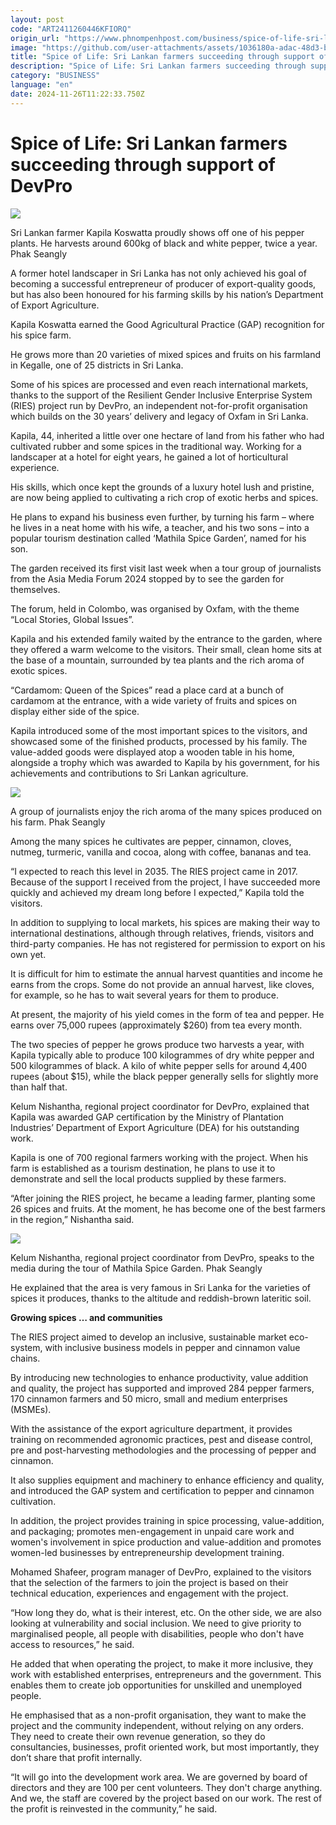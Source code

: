 ```yaml
---
layout: post
code: "ART2411260446KFIORQ"
origin_url: "https://www.phnompenhpost.com/business/spice-of-life-sri-lankan-farmers-succeeding-through-support-of-devpro"
image: "https://github.com/user-attachments/assets/1036180a-adac-48d3-b45e-a263e6b9476c"
title: "Spice of Life: Sri Lankan farmers succeeding through support of DevPro"
description: "​​Spice of Life: Sri Lankan farmers succeeding through support of DevPro​"
category: "BUSINESS"
language: "en"
date: 2024-11-26T11:22:33.750Z
---
```


# Spice of Life: Sri Lankan farmers succeeding through support of DevPro

![](https://github.com/user-attachments/assets/ac36e0f6-117c-4f82-86b7-a4c2eb6a384c)

Sri Lankan farmer Kapila Koswatta proudly shows off one of his pepper plants. He harvests around 600kg of black and white pepper, twice a year. Phak Seangly

A former hotel landscaper in Sri Lanka has not only achieved his goal of becoming a successful entrepreneur of producer of export-quality goods, but has also been honoured for his farming skills by his nation’s Department of Export Agriculture.

Kapila Koswatta earned the Good Agricultural Practice (GAP) recognition for his spice farm.

He grows more than 20 varieties of mixed spices and fruits on his farmland in Kegalle, one of 25 districts in Sri Lanka. 

Some of his spices are processed and even reach international markets, thanks to the support of the Resilient Gender Inclusive Enterprise System (RIES) project run by DevPro, an independent not-for-profit organisation which builds on the 30 years’ delivery and legacy of Oxfam in Sri Lanka.

Kapila, 44, inherited a little over one hectare of land from his father who had cultivated rubber and some spices in the traditional way. Working for a landscaper at a hotel for eight years, he gained a lot of horticultural experience.

His skills, which once kept the grounds of a luxury hotel lush and pristine, are now being applied to cultivating a rich crop of exotic herbs and spices.

He plans to expand his business even further, by turning his farm – where he lives in a neat home with his wife, a teacher, and his two sons – into a popular tourism destination called ‘Mathila Spice Garden’, named for his son.

The garden received its first visit last week when a tour group of journalists from the Asia Media Forum 2024 stopped by to see the garden for themselves.

The forum, held in Colombo, was organised by Oxfam, with the theme “Local Stories, Global Issues”.

Kapila and his extended family waited by the entrance to the garden, where they offered a warm welcome to the visitors. Their small, clean home sits at the base of a mountain, surrounded by tea plants and the rich aroma of exotic spices.

“Cardamom: Queen of the Spices” read a place card at a bunch of cardamom at the entrance, with a wide variety of fruits and spices on display either side of the spice.

Kapila introduced some of the most important spices to the visitors, and showcased some of the finished products, processed by his family. The value-added goods were displayed atop a wooden table in his home, alongside a trophy which was awarded to Kapila by his government, for his achievements and contributions to Sri Lankan agriculture.

![](https://pppenglish.sgp1.cdn.digitaloceanspaces.com/image/main/202411/26_11_2024_a_group_of_journalists_enjoy_the_rich_aroma_of_the_many_spices_produced_on_his_farm.jpg)

A group of journalists enjoy the rich aroma of the many spices produced on his farm. Phak Seangly

Among the many spices he cultivates are pepper, cinnamon, cloves, nutmeg, turmeric, vanilla and cocoa, along with coffee, bananas and tea.

“I expected to reach this level in 2035. The RIES project came in 2017. Because of the support I received from the project, I have succeeded more quickly and achieved my dream long before I expected,” Kapila told the visitors.

In addition to supplying to local markets, his spices are making their way to international destinations, although through relatives, friends, visitors and third-party companies. He has not registered for permission to export on his own yet.

It is difficult for him to estimate the annual harvest quantities and income he earns from the crops. Some do not provide an annual harvest, like cloves, for example, so he has to wait several years for them to produce.

At present, the majority of his yield comes in the form of tea and pepper. He earns over 75,000 rupees (approximately $260) from tea every month.

The two species of pepper he grows produce two harvests a year, with Kapila typically able to produce 100 kilogrammes of dry white pepper and 500 kilogrammes of black. A kilo of white pepper sells for around 4,400 rupees (about $15), while the black pepper generally sells for slightly more than half that.

Kelum Nishantha, regional project coordinator for DevPro, explained that Kapila was awarded GAP certification by the Ministry of Plantation Industries’ Department of Export Agriculture (DEA) for his outstanding work. 

Kapila is one of 700 regional farmers working with the project. When his farm is established as a tourism destination, he plans to use it to demonstrate and sell the local products supplied by these farmers. 

“After joining the RIES project, he became a leading farmer, planting some 26 spices and fruits. At the moment, he has become one of the best farmers in the region,” Nishantha said.

![](https://github.com/user-attachments/assets/4fd08aa5-21f3-47be-91e3-71bd46d8c837)

Kelum Nishantha, regional project coordinator from DevPro, speaks to the media during the tour of Mathila Spice Garden. Phak Seangly

He explained that the area is very famous in Sri Lanka for the varieties of spices it produces, thanks to the altitude and reddish-brown lateritic soil.

**Growing spices … and communities**

The RIES project aimed to develop an inclusive, sustainable market eco-system, with inclusive business models in pepper and cinnamon value chains. 

By introducing new technologies to enhance productivity, value addition and quality, the project has supported and improved 284 pepper farmers, 170 cinnamon farmers and 50 micro, small and medium enterprises (MSMEs).

With the assistance of the export agriculture department, it provides training on recommended agronomic practices, pest and disease control, pre and post-harvesting methodologies and the processing of pepper and cinnamon.

It also supplies equipment and machinery to enhance efficiency and quality, and introduced the GAP system and certification to pepper and cinnamon cultivation.

In addition, the project provides training in spice processing, value-addition, and packaging; promotes men-engagement in unpaid care work and women's involvement in spice production and value-addition and promotes women-led businesses by entrepreneurship development training.

Mohamed Shafeer, program manager of DevPro, explained to the visitors that the selection of the farmers to join the project is based on their technical education, experiences and engagement with the project.

“How long they do, what is their interest, etc. On the other side, we are also looking at vulnerability and social inclusion. We need to give priority to marginalised people, all people with disabilities, people who don't have access to resources,” he said. 

He added that when operating the project, to make it more inclusive, they work with established enterprises, entrepreneurs and the government. This enables them to create job opportunities for unskilled and unemployed people.

He emphasised that as a non-profit organisation, they want to make the project and the community independent, without relying on any orders. They need to create their own revenue generation, so they do consultancies, businesses, profit oriented work, but most importantly, they don’t share that profit internally.

“It will go into the development work area. We are governed by board of directors and they are 100 per cent volunteers. They don't charge anything. And we, the staff are covered by the project based on our work. The rest of the profit is reinvested in the community,” he said.